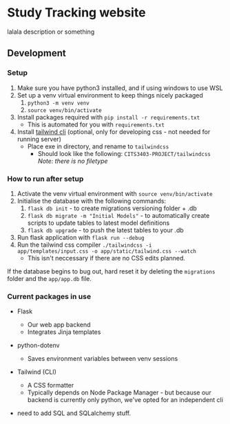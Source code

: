 # Study Tracking website

lalala description or something

## Development
### Setup
1. Make sure you have python3 installed, and if using windows to use WSL
2. Set up a venv virtual environment to keep things nicely packaged
    1. `python3 -m venv venv`
    2. `source venv/bin/activate`
3. Install packages required with `pip install -r requirements.txt`
    - This is automated for you with `requirements.txt`
4. Install [tailwind cli](https://github.com/tailwindlabs/tailwindcss/releases/tag/v4.1.4) (optional, only for developing css - not needed for running server)
    - Place exe in directory, and rename to `tailwindcss`
        - Should look like the following: `CITS3403-PROJECT/tailwindcss` *Note: there is no filetype*

### How to run after setup
1. Activate the venv virtual environment with `source venv/bin/activate`
2. Initialise the database with the following commands:
    1. `flask db init` - to create migrations versioning folder + .db
    2. `flask db migrate -m "Initial Models"` - to automatically create scripts to update tables to latest model definitions
    3. `flask db upgrade` - to push the latest tables to your .db
3. Run flask application with `flask run --debug`
4. Run the tailwind css compiler `./tailwindcss -i app/templates/input.css -o app/static/tailwind.css --watch`
    - This isn't neccessary if there are no CSS edits planned.

If the database begins to bug out, hard reset it by deleting the `migrations` folder and the `app/app.db` file.

### Current packages in use
- Flask
    - Our web app backend
    - Integrates Jinja templates
- python-dotenv
    - Saves environment variables between venv sessions
- Tailwind (CLI)
    - A CSS formatter
    - Typically depends on Node Package Manager - but because our backend is currently only python, we've opted for an independent cli

- need to add SQL and SQLalchemy stuff. 